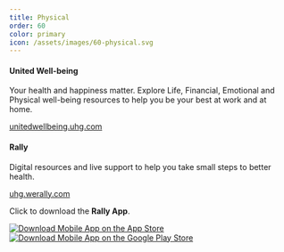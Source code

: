 ```yaml
---
title: Physical
order: 60
color: primary
icon: /assets/images/60-physical.svg
---
```


#### United Well-being

Your health and happiness matter. Explore Life, Financial, Emotional and Physical well-being resources to help you be your best at work and at home.

[unitedwellbeing.uhg.com](https://unitedwellbeing.uhg.com/ "United Well-being website in a new tab")

#### Rally

Digital resources and live support to help you take small steps to better health.

[uhg.werally.com](https://member.werally.com/content/register/optum/uhgee/standard "uhg.werally.com in a new tab")

Click to download the **Rally App**.

<a class="app-badge" href="https://apps.apple.com/us/app/rally/id992587921">![Download Mobile App on the App Store](/assets/images/apple-store-badge.svg)</a>
<a class="app-badge" href="https://play.google.com/store/apps/details?id=com.rally.wellness">![Download Mobile App on the Google Play Store](/assets/images/google-play-badge.svg)</a>